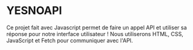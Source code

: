 # YESNOAPI
Ce projet fait avec Javascript permet de faire un appel API et utiliser sa réponse pour notre interface utilisateur ! Nous utiliserons HTML, CSS, JavaScript et Fetch pour communiquer avec l'API.
